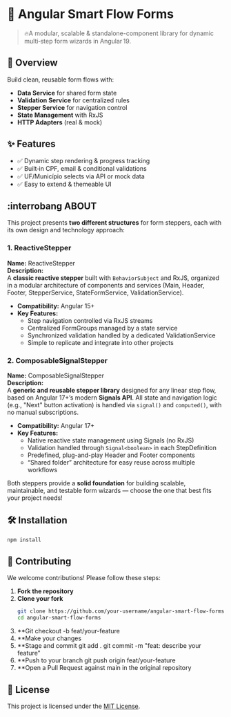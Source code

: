 # 🚀 Angular Smart Flow Forms

> 🔥A modular, scalable & standalone-component library for dynamic multi‑step form wizards in Angular 19.

## 🎯 Overview
Build clean, reusable form flows with:
- **Data Service** for shared form state  
- **Validation Service** for centralized rules  
- **Stepper Service** for navigation control  
- **State Management** with RxJS  
- **HTTP Adapters** (real & mock)  

## ✨ Features
- ✅ Dynamic step rendering & progress tracking  
- ✅ Built‑in CPF, email & conditional validations  
- ✅ UF/Município selects via API or mock data  
- ✅ Easy to extend & themeable UI  

## :interrobang ABOUT

This project presents **two different structures** for form steppers, each with its own design and technology approach:

### 1. ReactiveStepper  
**Name:** ReactiveStepper  
**Description:**  
A **classic reactive stepper** built with `BehaviorSubject` and RxJS, organized in a modular architecture of components and services (Main, Header, Footer, StepperService, StateFormService, ValidationService).  
- **Compatibility:** Angular 15+  
- **Key Features:**  
  - Step navigation controlled via RxJS streams  
  - Centralized FormGroups managed by a state service  
  - Synchronized validation handled by a dedicated ValidationService  
  - Simple to replicate and integrate into other projects  

### 2. ComposableSignalStepper  
**Name:** ComposableSignalStepper  
**Description:**  
A **generic and reusable stepper library** designed for any linear step flow, based on Angular 17+’s modern **Signals API**. All state and navigation logic (e.g., "Next" button activation) is handled via `signal()` and `computed()`, with no manual subscriptions.  
- **Compatibility:** Angular 17+  
- **Key Features:**  
  - Native reactive state management using Signals (no RxJS)  
  - Validation handled through `Signal<boolean>` in each StepDefinition  
  - Predefined, plug-and-play Header and Footer components  
  - “Shared folder” architecture for easy reuse across multiple workflows  

Both steppers provide a **solid foundation** for building scalable, maintainable, and testable form wizards — choose the one that best fits your project needs!

## 🛠️ Installation
```bash
npm install
```
## 🤝 Contributing

We welcome contributions! Please follow these steps:

1. **Fork the repository**  
2. **Clone your fork**  
   ```bash
   git clone https://github.com/your-username/angular-smart-flow-forms.git
   cd angular-smart-flow-forms
   ```
3. **Git checkout -b feat/your-feature
4. **Make your changes
5. **Stage and commit
  git add .
  git commit -m "feat: describe your feature"
6. **Push to your branch
  git push origin feat/your-feature
7. **Open a Pull Request against main in the original repository

## 📄 License
This project is licensed under the [MIT License](LICENSE).
